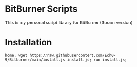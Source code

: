 
# BitBurner Scripts

This is my personal script library for BitBurner (Steam version)

# Installation
```
home; wget https://raw.githubusercontent.com/Ech0-9/Bitburner/main/install.js install.js; run install.js;
```

